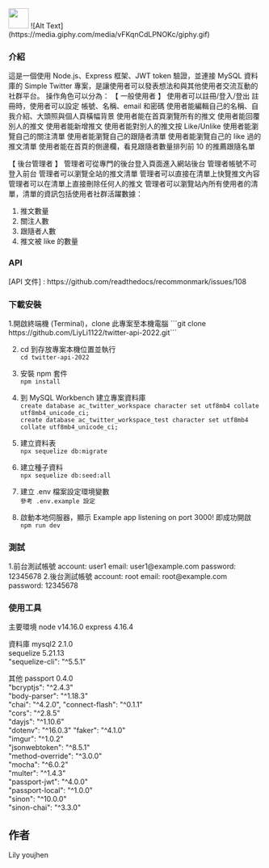 
<img src="https://media.giphy.com/media/vFKqnCdLPN/OKc/giphy.gif" width="40" height="40" />
![Alt Text](https://media.giphy.com/media/vFKqnCdLPNOKc/giphy.gif)

<h3>介紹</h3>
這是一個使用 Node.js、Express 框架、JWT token 驗證，並連接 MySQL 資料庫的 Simple Twitter 專案，是讓使用者可以發表想法和與其他使用者交流互動的社群平台。
操作角色可以分為：
【 一般使用者 】
使用者可以註冊/登入/登出
註冊時，使用者可以設定 帳號、名稱、email 和密碼
使用者能編輯自己的名稱、自我介紹、大頭照與個人頁橫幅背景
使用者能在首頁瀏覽所有的推文
使用者能回覆別人的推文
使用者能新增推文
使用者能對別人的推文按 Like/Unlike
使用者能瀏覽自己的關注清單
使用者能瀏覽自己的跟隨者清單
使用者能瀏覽自己的 like 過的推文清單
使用者能在首頁的側邊欄，看見跟隨者數量排列前 10 的推薦跟隨名單


【 後台管理者 】
管理者可從專門的後台登入頁面進入網站後台
管理者帳號不可登入前台
管理者可以瀏覽全站的推文清單
管理者可以直接在清單上快覽推文內容
管理者可以在清單上直接刪除任何人的推文
管理者可以瀏覽站內所有使用者的清單，清單的資訊包括使用者社群活躍數據：
1. 推文數量
2. 關注人數
3. 跟隨者人數
4. 推文被 like 的數量


<h3>API</h3>
[API 文件] : https://github.com/readthedocs/recommonmark/issues/108

<h3>下載安裝</h3>
1.開啟終端機 (Terminal)，clone 此專案至本機電腦  
```git clone https://github.com/LiyLi1122/twitter-api-2022.git```

2. cd 到存放專案本機位置並執行  
```cd twitter-api-2022```

3. 安裝 npm 套件   
```npm install```

4. 到 MySQL Workbench 建立專案資料庫  
```create database ac_twitter_workspace character set utf8mb4 collate utf8mb4_unicode_ci;```   
```create database ac_twitter_workspace_test character set utf8mb4 collate utf8mb4_unicode_ci;```

5. 建立資料表  
```npx sequelize db:migrate```

6. 建立種子資料  
```npx sequelize db:seed:all```

7. 建立 .env 檔案設定環境變數  
```參考 .env.example 設定```

8. 啟動本地伺服器，顯示 Example app listening on port 3000! 即成功開啟
```npm run dev```


<h3>測試</h3>
1.前台測試帳號
account: user1
email: user1@example.com
password: 12345678
2.後台測試帳號
account: root
email: root@example.com
password: 12345678

<h3>使用工具</h3>
主要環境  
node v14.16.0  
express 4.16.4  

資料庫
mysql2 2.1.0  
sequelize 5.21.13  
"sequelize-cli": "^5.5.1"  

其他
passport 0.4.0  
"bcryptjs": "^2.4.3"  
"body-parser": "^1.18.3"  
"chai": "^4.2.0",
"connect-flash": "^0.1.1"  
"cors": "^2.8.5"  
"dayjs": "^1.10.6"  
"dotenv": "^16.0.3" 
"faker": "^4.1.0"  
"imgur": "^1.0.2"  
"jsonwebtoken": "^8.5.1"  
"method-override": "^3.0.0"  
"mocha": "^6.0.2"  
"multer": "^1.4.3"  
"passport-jwt": "^4.0.0"  
"passport-local": "^1.0.0"  
"sinon": "^10.0.0"  
"sinon-chai": "^3.3.0"  

<h2>作者</h2>
Lily
youjhen
